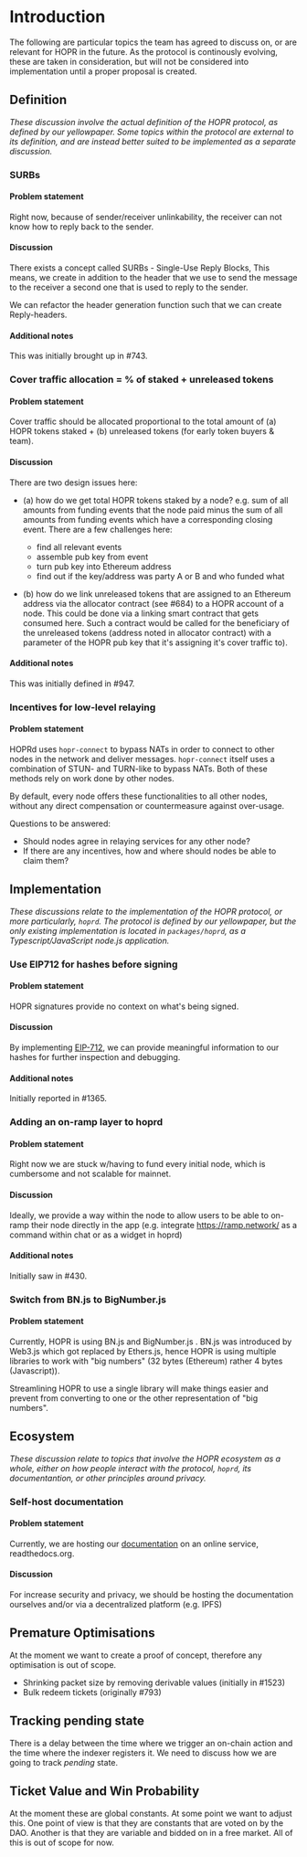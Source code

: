 # Introduction

The following are particular topics the team has agreed to discuss on, or are relevant for HOPR in the future. As the protocol is continously evolving, these are taken in consideration, but will not be considered into implementation until a proper proposal is created.

## Definition

_These discussion involve the actual definition of the HOPR protocol, as defined by our yellowpaper. Some topics within the protocol are external to its definition, and are instead better suited to be implemented as a separate discussion._

### SURBs

#### Problem statement

Right now, because of sender/receiver unlinkability, the receiver can not know how to reply back to the sender.

#### Discussion

There exists a concept called SURBs - Single-Use Reply Blocks, This means, we create in addition to the header that we use to send the message to the receiver a second one that is used to reply to the sender.

We can refactor the header generation function such that we can create Reply-headers.

#### Additional notes

This was initially brought up in #743.

### Cover traffic allocation = % of staked + unreleased tokens

#### Problem statement

Cover traffic should be allocated proportional to the total amount of (a) HOPR tokens staked + (b) unreleased tokens (for early token buyers & team).

#### Discussion

There are two design issues here:

- (a) how do we get total HOPR tokens staked by a node? e.g. sum of all amounts from funding events that the node paid minus the sum of all amounts from funding events which have a corresponding closing event. There are a few challenges here:

  - find all relevant events
  - assemble pub key from event
  - turn pub key into Ethereum address
  - find out if the key/address was party A or B and who funded what

- (b) how do we link unreleased tokens that are assigned to an Ethereum address via the allocator contract (see #684) to a HOPR account of a node. This could be done via a linking smart contract that gets consumed here. Such a contract would be called for the beneficiary of the unreleased tokens (address noted in allocator contract) with a parameter of the HOPR pub key that it's assigning it's cover traffic to).

#### Additional notes

This was initially defined in #947.

### Incentives for low-level relaying

#### Problem statement

HOPRd uses `hopr-connect` to bypass NATs in order to connect to other nodes in the network and deliver messages. `hopr-connect` itself uses a combination of STUN- and TURN-like to bypass NATs. Both of these methods rely on work done by other nodes.

By default, every node offers these functionalities to all other nodes, without any direct compensation or countermeasure against over-usage.

Questions to be answered:

- Should nodes agree in relaying services for any other node?
- If there are any incentives, how and where should nodes be able to claim them?

## Implementation

_These discussions relate to the implementation of the HOPR protocol, or more particularly, `hoprd`. The protocol is defined by our yellowpaper, but the only existing implementation is located in `packages/hoprd`, as a Typescript/JavaScript node.js application._

### Use EIP712 for hashes before signing

#### Problem statement

HOPR signatures provide no context on what's being signed.

#### Discussion

By implementing [EIP-712](https://eips.ethereum.org/EIPS/eip-712), we can provide meaningful information to our hashes for further inspection and debugging.

#### Additional notes

Initially reported in #1365.

### Adding an on-ramp layer to hoprd

#### Problem statement

Right now we are stuck w/having to fund every initial node, which is cumbersome and not scalable for mainnet.

#### Discussion

Ideally, we provide a way within the node to allow users to be able to on-ramp their node directly in the app (e.g. integrate https://ramp.network/ as a command within chat or as a widget in hoprd)

#### Additional notes

Initially saw in #430.

### Switch from BN.js to BigNumber.js

#### Problem statement

Currently, HOPR is using BN.js and BigNumber.js . BN.js was introduced by Web3.js which got replaced by Ethers.js, hence HOPR is using multiple libraries to work with "big numbers" (32 bytes (Ethereum) rather 4 bytes (Javascript)).

Streamlining HOPR to use a single library will make things easier and prevent from converting to one or the other representation of "big numbers".

## Ecosystem

_These discussion relate to topics that involve the HOPR ecosystem as a whole, either on how people interact with the protocol, `hoprd`, its documentantion, or other principles around privacy._

### Self-host documentation

#### Problem statement

Currently, we are hosting our [documentation](http://docs.hoprnet.org/en/latest/) on an online service, readthedocs.org.

#### Discussion

For increase security and privacy, we should be hosting the documentation ourselves and/or via a decentralized platform (e.g. IPFS)

## Premature Optimisations

At the moment we want to create a proof of concept, therefore any optimisation
is out of scope.

- Shrinking packet size by removing derivable values (initially in #1523)
- Bulk redeem tickets (originally #793)

## Tracking pending state

There is a delay between the time where we trigger an on-chain action and the time where the indexer registers it. We need to discuss how we are going to track _pending_ state.

## Ticket Value and Win Probability

At the moment these are global constants. At some point we want to adjust this.
One point of view is that they are constants that are voted on by the DAO.
Another is that they are variable and bidded on in a free market.
All of this is out of scope for now.
